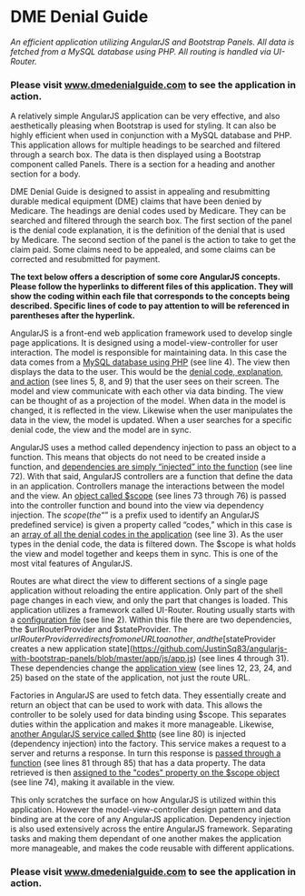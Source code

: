 # DME Denial Guide
*An efficient application utilizing AngularJS and Bootstrap Panels. All data is fetched from a MySQL database using PHP.  All routing is handled via UI-Router.*

### **Please visit www.dmedenialguide.com to see the application in action.**

A relatively simple AngularJS application can be very effective, and also aesthetically pleasing when Bootstrap is used for styling.  It can also be highly efficient when used in conjunction with a MySQL database and PHP.  This application allows for multiple headings to be searched and filtered through a search box.  The data is then displayed using a Bootstrap component called Panels.  There is a section for a heading and another section for a body.

DME Denial Guide is designed to assist in appealing and resubmitting durable medical equipment (DME) claims that have been denied by Medicare.  The headings are denial codes used by Medicare.  They can be searched and filtered through the search box.  The first section of the panel is the denial code explanation, it is the definition of the denial that is used by Medicare.  The second section of the panel is the action to take to get the claim paid.  Some claims need to be appealed, and some claims can be corrected and resubmitted for payment.

**The text below offers a description of some core AngularJS concepts.  Please follow the hyperlinks to different files of this application.  They will show the coding within each file that corresponds to the concepts being described.  Specific lines of code to pay attention to will be referenced in parentheses after the hyperlink.**

AngularJS is a front-end web application framework used to develop single page applications.  It is designed using a model-view-controller for user interaction.  The model is responsible for maintaining data.  In this case the data comes from a [MySQL database using PHP](https://github.com/JustinSq83/angularjs-with-bootstrap-panels/blob/master/app/php/denial.php) (see line 4).  The view then displays the data to the user.  This would be the [denial code, explanation, and action](https://github.com/JustinSq83/angularjs-with-bootstrap-panels/blob/master/app/partials/codes.html) (see lines 5, 8, and 9) that the user sees on their screen.  The model and view communicate with each other via data binding.  The view can be thought of as a projection of the model.  When data in the model is changed, it is reflected in the view.  Likewise when the user manipulates the data in the view, the model is updated.  When a user searches for a specific denial code, the view and the model are in sync.

AngularJS uses a method called dependency injection to pass an object to a function.  This means that objects do not need to be created inside a function, and [dependencies are simply “injected” into the function](https://github.com/JustinSq83/angularjs-with-bootstrap-panels/blob/master/app/js/app.js) (see line 72).  With that said, AngularJS controllers are a function that define the data in an application.  Controllers manage the interactions between the model and the view.  An [object called $scope](https://github.com/JustinSq83/angularjs-with-bootstrap-panels/blob/master/app/js/app.js) (see lines 73 through 76) is passed into the controller function and bound into the view via dependency injection.  The $scope (the “$” is a prefix used to identify an AngularJS predefined service) is given a property called “codes,” which in this case is an [array of all the denial codes in the application](https://github.com/JustinSq83/angularjs-with-bootstrap-panels/blob/master/app/partials/codes.html) (see line 3).  As the user types in the denial code, the data is filtered down.  The $scope is what holds the view and model together and keeps them in sync.  This is one of the most vital features of AngularJS.

Routes are what direct the view to different sections of a single page application without reloading the entire application.  Only part of the shell page changes in each view, and only the part that changes is loaded.  This application utilizes a framework called UI-Router.  Routing usually starts with a [configuration file](https://github.com/JustinSq83/angularjs-with-bootstrap-panels/blob/master/app/js/app.js) (see line 2).  Within this file there are two dependencies, the $urlRouterProvider and $stateProvider.  The $urlRouterProvider redirects from one URL to another, and the [$stateProvider creates a new application state](https://github.com/JustinSq83/angularjs-with-bootstrap-panels/blob/master/app/js/app.js) (see lines 4 through 31).  These dependencies change the [application view](https://github.com/JustinSq83/angularjs-with-bootstrap-panels/blob/master/app/partials/navigation.html) (see lines 12, 23, 24, and 25) based on the state of the application, not just the route URL.

Factories in AngularJS are used to fetch data.  They essentially create and return an object that can be used to work with data.  This allows the controller to be solely used for data binding using $scope. This separates duties within the application and makes it more manageable.  Likewise, [another AngularJS service called $http](https://github.com/JustinSq83/angularjs-with-bootstrap-panels/blob/master/app/js/app.js) (see line 80) is injected (dependency injection) into the factory.  This service makes a request to a server and returns a response.  In turn this response is [passed through a function](https://github.com/JustinSq83/angularjs-with-bootstrap-panels/blob/master/app/js/app.js) (see lines 81 through 85) that has a data property.  The data retrieved is then [assigned to the "codes" property on the $scope object](https://github.com/JustinSq83/angularjs-with-bootstrap-panels/blob/master/app/js/app.js) (see line 74), making it available in the view.

This only scratches the surface on how AngularJS is utilized within this application.  However the model-view-controller design pattern and data binding are at the core of any AngularJS application.  Dependency injection is also used extensively across the entire AngularJS framework.  Separating tasks and making them dependant of one another makes the application more manageable, and makes the code reusable with different applications.

### **Please visit www.dmedenialguide.com to see the application in action.**


